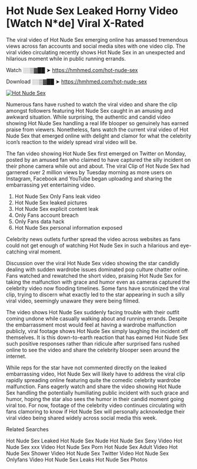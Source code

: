 ﻿# Hot Nude Sex Leaked Horny Video [Watch N*de] Viral X-Rated

The viral video of ﻿Hot Nude Sex emerging online has amassed tremendous views across fan accounts and social media sites with one video clip. The viral video circulating recently shows ﻿Hot Nude Sex in an unexpected and hilarious moment while in public running errands. 

Watch ░░▒▓██ ➤ https://hmhmed.com/hot-nude-sex

Download ░░▒▓██ ➤ https://hmhmed.com/hot-nude-sex

[![Hot Nude Sex](https://i.imgur.com/dJHk4Zq.gif)](https://hmhmed.com/hot-nude-sex)

Numerous fans have rushed to watch the viral video and share the clip amongst followers featuring ﻿Hot Nude Sex caught in an amusing and awkward situation. While surprising, the authentic and candid video showing ﻿Hot Nude Sex handling a real life blooper so genuinely has earned praise from viewers. Nonetheless, fans watch the current viral video of ﻿Hot Nude Sex that emerged online with delight and clamor for what the celebrity icon’s reaction to the widely spread viral video will be.

The fan video showing ﻿Hot Nude Sex first emerged on Twitter on Monday, posted by an amused fan who claimed to have captured the silly incident on their phone camera while out and about. The viral Clip of ﻿Hot Nude Sex had garnered over 2 million views by Tuesday morning as more users on Instagram, Facebook and YouTube began uploading and sharing the embarrassing yet entertaining video. 

1. ﻿Hot Nude Sex Only Fans leak video
2. ﻿Hot Nude Sex leaked pictures
3. ﻿Hot Nude Sex explicit content leak
4. Only Fans account breach
5. Only Fans data hack
6. ﻿Hot Nude Sex personal information exposed

Celebrity news outlets further spread the video across websites as fans could not get enough of watching ﻿Hot Nude Sex in such a hilarious and eye-catching viral moment. 

Discussion over the viral ﻿Hot Nude Sex video showing the star candidly dealing with sudden wardrobe issues dominated pop culture chatter online. Fans watched and rewatched the short video, praising ﻿Hot Nude Sex for taking the malfunction with grace and humor even as cameras captured the celebrity video now flooding timelines. Some fans have scrutinized the viral clip, trying to discern what exactly led to the star appearing in such a silly viral video, seemingly unaware they were being filmed.

The video shows ﻿Hot Nude Sex suddenly facing trouble with their outfit coming undone while casually walking about and running errands. Despite the embarrassment most would feel at having a wardrobe malfunction publicly, viral footage shows ﻿Hot Nude Sex simply laughing the incident off themselves. It is this down-to-earth reaction that has earned ﻿Hot Nude Sex such positive responses rather than ridicule after surprised fans rushed online to see the video and share the celebrity blooper seen around the internet.  

While reps for the star have not commented directly on the leaked embarrassing video, ﻿Hot Nude Sex will likely have to address the viral clip rapidly spreading online featuring quite the comedic celebrity wardrobe malfunction. Fans eagerly watch and share the video showing ﻿Hot Nude Sex handling the potentially humiliating public incident with such grace and humor, hoping the star also sees the humor in their candid moment going viral too. For now, footage of the celebrity video continues circulating with fans clamoring to know if ﻿Hot Nude Sex will personally acknowledge their viral video being shared widely across social media this week.

Related Searches

﻿Hot Nude Sex Leaked
﻿Hot Nude Sex Nude
﻿Hot Nude Sex Sexy Video
﻿Hot Nude Sex xxx Video
﻿Hot Nude Sex Porn
﻿Hot Nude Sex Adult Video
﻿Hot Nude Sex Shower Video
﻿Hot Nude Sex Twitter Video
﻿Hot Nude Sex Onlyfans Video
﻿Hot Nude Sex Leaks
﻿Hot Nude Sex Photos